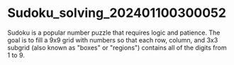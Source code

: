 # Sudoku_solving_202401100300052
Sudoku is a popular number puzzle that requires logic and patience. The goal is to fill a 9x9 grid with numbers so that each row, column, and 3x3 subgrid (also known as "boxes" or "regions") contains all of the digits from 1 to 9.
